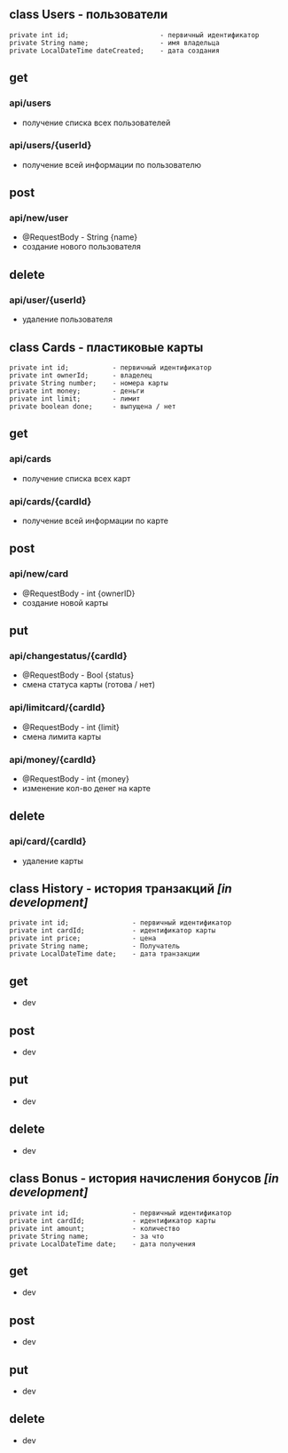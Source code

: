 ## class Users - пользователи
    private int id;                       - первичный идентификатор
    private String name;                  - имя владельца
    private LocalDateTime dateCreated;    - дата создания

## get
### api/users
- получение списка всех пользователей
### api/users/{userId}
- получение всей информации по пользователю

## post
### api/new/user
- @RequestBody - String {name}
- создание нового пользователя

## delete
### api/user/{userId}
- удаление пользователя


## class Cards - пластиковые карты
    private int id;           - первичный идентификатор
    private int ownerId;      - владелец
    private String number;    - номера карты
    private int money;        - деньги
    private int limit;        - лимит
    private boolean done;     - выпущена / нет
    
## get
### api/cards
- получение списка всех карт
### api/cards/{cardId}
- получение всей информации по карте

## post
### api/new/card
- @RequestBody - int {ownerID}
- создание новой карты

## put
### api/changestatus/{cardId}
- @RequestBody - Bool {status}
- смена статуса карты (готова / нет)
### api/limitcard/{cardId}
- @RequestBody - int {limit}
- смена лимита карты
### api/money/{cardId}
- @RequestBody - int {money}
- изменение кол-во денег на карте

## delete
### api/card/{cardId}
- удаление карты


## class History - история транзакций *[in development]*
    private int id;                - первичный идентификатор
    private int cardId;            - идентификатор карты
    private int price;             - цена
    private String name;           - Получатель
    private LocalDateTime date;    - дата транзакции
    
## get
- dev

## post
- dev

## put
- dev

## delete
- dev


## class Bonus - история начисления бонусов *[in development]*
    private int id;                - первичный идентификатор
    private int cardId;            - идентификатор карты
    private int amount;            - количество
    private String name;           - за что
    private LocalDateTime date;    - дата получения

## get
- dev

## post
- dev

## put
- dev

## delete
- dev
